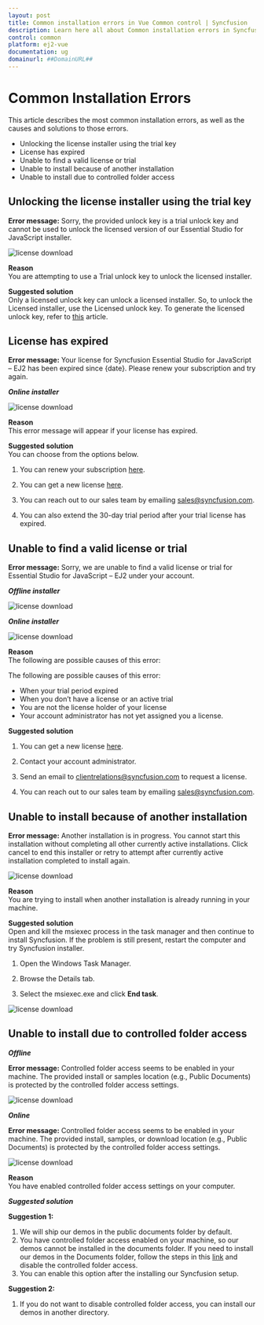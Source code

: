 ```yaml
---
layout: post
title: Common installation errors in Vue Common control | Syncfusion
description: Learn here all about Common installation errors in Syncfusion Vue Common control of Syncfusion Essential JS 2 and more.
control: common
platform: ej2-vue
documentation: ug
domainurl: ##DomainURL##
---
```


# Common Installation Errors

This article describes the most common installation errors, as well as the causes and solutions to those errors.

* Unlocking the license installer using the trial key
* License has expired
* Unable to find a valid license or trial
* Unable to install because of another installation
* Unable to install due to controlled folder access

## Unlocking the license installer using the trial key

**Error message:** Sorry, the provided unlock key is a trial unlock key and cannot be used to unlock the licensed version of our Essential Studio for JavaScript installer.

![license download](images/error1.png)

**Reason** <br /> You are attempting to use a Trial unlock key to unlock the licensed installer.

**Suggested solution** <br /> Only a licensed unlock key can unlock a licensed installer. So, to unlock the Licensed installer, use the Licensed unlock key. To generate the licensed unlock key, refer to [this](https://www.syncfusion.com/kb/2326/how-to-generate-syncfusion-setup-unlock-key-from-syncfusion-support-account) article.

## License has expired

**Error message:** Your license for Syncfusion Essential Studio for JavaScript – EJ2 has been expired since {date}. Please renew your subscription and try again.

***Online installer***

![license download](images/error2.png)

**Reason** <br /> This error message will appear if your license has expired.

**Suggested solution** <br /> You can choose from the options below.

1. You can renew your subscription [here](https://www.syncfusion.com/account/my-renewals).

2. You can get a new license [here](https://www.syncfusion.com/sales/products).

3. You can reach out to our sales team by emailing sales@syncfusion.com.

4. You can also extend the 30-day trial period after your trial license has expired.

## Unable to find a valid license or trial

**Error message:** Sorry, we are unable to find a valid license or trial for Essential Studio for JavaScript – EJ2 under your account.

***Offline installer***

![license download](images/error3.png)

***Online installer***

![license download](images/error4.png)

**Reason** <br /> The following are possible causes of this error:

The following are possible causes of this error:

* When your trial period expired
* When you don’t have a license or an active trial
* You are not the license holder of your license
* Your account administrator has not yet assigned you a license.

**Suggested solution** <br />

1. You can get a new license [here](https://www.syncfusion.com/sales/products).

2. Contact your account administrator.

3. Send an email to clientrelations@syncfusion.com to request a license.

4. You can reach out to our sales team by emailing sales@syncfusion.com.

## Unable to install because of another installation

**Error message:** Another installation is in progress. You cannot start this installation without completing all other currently active installations. Click cancel to end this installer or retry to attempt after currently active installation completed to install again.

![license download](images/error5.png)

**Reason** <br /> You are trying to install when another installation is already running in your machine.

**Suggested solution** <br /> Open and kill the msiexec process in the task manager and then continue to install Syncfusion. If the problem is still present, restart the computer and try Syncfusion installer.

1. Open the Windows Task Manager.

2. Browse the Details tab.

3. Select the msiexec.exe and click **End task**.

![license download](images/error6.png)

## Unable to install due to controlled folder access

***Offline***

**Error message:** Controlled folder access seems to be enabled in your machine. The provided install or samples location (e.g., Public Documents) is protected by the controlled folder access settings.

![license download](images/error7.png)

***Online***

**Error message:** Controlled folder access seems to be enabled in your machine. The provided install, samples, or download location (e.g., Public Documents) is protected by the controlled folder access settings.

![license download](images/error8.png)

**Reason** <br /> You have enabled controlled folder access settings on your computer.

***Suggested solution***

**Suggestion 1:** <br />
1. We will ship our demos in the public documents folder by default.
2. You have controlled folder access enabled on your machine, so our demos cannot be installed in the documents folder. If you need to install our demos in the Documents folder, follow the steps in this [link](https://support.microsoft.com/en-us/windows/allow-an-app-to-access-controlled-folders-b5b6627a-b008-2ca2-7931-7e51e912b034) and disable the controlled folder access.
3. You can enable this option after the installing our Syncfusion setup.

**Suggestion 2:** <br />
1. If you do not want to disable controlled folder access, you can install our demos in another directory.
